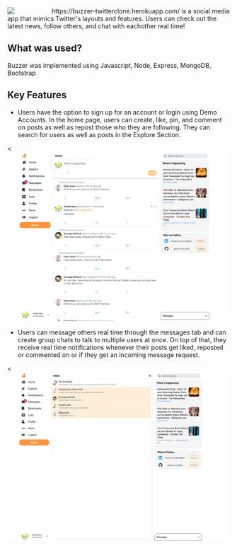 <img align="left" src="https://github.com/Tandid/Quacker-TwitterClone/blob/main/public/svgs/bee.svg" width=100px>
https://buzzer-twitterclone.herokuapp.com/ is a social media app that mimics Twitter's layouts and features. Users can check out the latest news, follow others, and chat with eachother real time!

<br/>

## What was used?

Buzzer was implemented using Javascript, Node, Express, MongoDB, Bootstrap

## Key Features

- Users have the option to sign up for an account or login using Demo Accounts. In the home page, users can create, like, pin, and comment on posts as well as repost those who they are following. They can search for users as well as posts in the Explore Section.

<![Demo 1](https://github.com/Tandid/Buzzer/blob/main/public/images/Buzzerhome.png)

- Users can message others real time through the messages tab and can create group chats to talk to multiple users at once. On top of that, they receive real time notifications whenever their posts get liked, reposted or commented on or if they get an incoming message request.

<![Demo 2](https://github.com/Tandid/Buzzer/blob/main/public/images/Buzzerchat.png)

